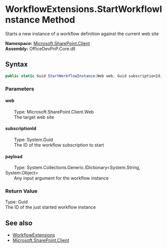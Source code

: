 # WorkflowExtensions.StartWorkflowInstance Method  
 Starts a new instance of a workflow definition against the current web site   

**Namespace:** [Microsoft.SharePoint.Client](Microsoft.SharePoint.Client.md)  
**Assembly:** OfficeDevPnP.Core.dll  
## Syntax
```C#
public static Guid StartWorkflowInstance(Web web, Guid subscriptionId, IDictionary<String, Object> payload)
```
### Parameters
#### web  
&emsp;&emsp;Type: Microsoft.SharePoint.Client.Web  
&emsp;&emsp;The target web site  

  

#### subscriptionId  
&emsp;&emsp;Type: System.Guid  
&emsp;&emsp;The ID of the workflow subscription to start  

  

#### payload  
&emsp;&emsp;Type: System.Collections.Generic.IDictionary<System.String, System.Object>  
&emsp;&emsp;Any input argument for the workflow instance  

  

### Return Value
Type: Guid  
The ID of the just started workflow instance  


## See also
- [WorkflowExtensions](Microsoft.SharePoint.Client.WorkflowExtensions.md) 
- [Microsoft.SharePoint.Client](Microsoft.SharePoint.Client.md) 
